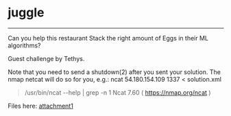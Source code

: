 # juggle

---

Can you help this restaurant Stack the right amount of Eggs in their ML algorithms?

Guest challenge by Tethys.

Note that you need to send a shutdown(2) after you sent your solution. The nmap netcat will do so for you, e.g.: ncat 54.180.154.109 1337 < solution.xml

> /usr/bin/ncat --help | grep -n 1 Ncat 7.60 ( https://nmap.org/ncat )

Files here: [attachment1](/challs/2/attach/juggling.tar.gz)